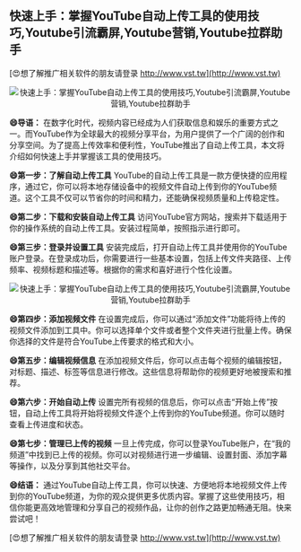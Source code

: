 ## **快速上手：掌握YouTube自动上传工具的使用技巧,Youtube引流霸屏,Youtube营销,Youtube拉群助手**

[😍想了解推广相关软件的朋友请登录 http://www.vst.tw](http://www.vst.tw)

 <center><img src="https://vst.tw/MP4/tuiguang/png/0.png" alt="快速上手：掌握YouTube自动上传工具的使用技巧,Youtube引流霸屏,Youtube营销,Youtube拉群助手"></center>

**😄导语：**
在数字化时代，视频内容已经成为人们获取信息和娱乐的重要方式之一。而YouTube作为全球最大的视频分享平台，为用户提供了一个广阔的创作和分享空间。为了提高上传效率和便利性，YouTube推出了自动上传工具，本文将介绍如何快速上手并掌握该工具的使用技巧。

**😄第一步：了解自动上传工具**
YouTube的自动上传工具是一款方便快捷的应用程序，通过它，你可以将本地存储设备中的视频文件自动上传到你的YouTube频道。这个工具不仅可以节省你的时间和精力，还能确保视频质量和上传稳定性。

**😄第二步：下载和安装自动上传工具**
访问YouTube官方网站，搜索并下载适用于你的操作系统的自动上传工具。安装过程简单，按照指示进行即可。

**😄第三步：登录并设置工具**
安装完成后，打开自动上传工具并使用你的YouTube账户登录。在登录成功后，你需要进行一些基本设置，包括上传文件夹路径、上传频率、视频标题和描述等。根据你的需求和喜好进行个性化设置。

 <center><img src="https://vst.tw/MP4/tuiguang/png/1.png" alt="快速上手：掌握YouTube自动上传工具的使用技巧,Youtube引流霸屏,Youtube营销,Youtube拉群助手"></center>

**😄第四步：添加视频文件**
在设置完成后，你可以通过“添加文件”功能将待上传的视频文件添加到工具中。你可以选择单个文件或者整个文件夹进行批量上传。确保你选择的文件是符合YouTube上传要求的格式和大小。

**😄第五步：编辑视频信息**
在添加视频文件后，你可以点击每个视频的编辑按钮，对标题、描述、标签等信息进行修改。这些信息将帮助你的视频更好地被搜索和推荐。

**😄第六步：开始自动上传**
设置完所有视频的信息后，你可以点击“开始上传”按钮，自动上传工具将开始将视频文件逐个上传到你的YouTube频道。你可以随时查看上传进度和状态。

**😄第七步：管理已上传的视频**
一旦上传完成，你可以登录YouTube账户，在“我的频道”中找到已上传的视频。你可以对视频进行进一步编辑、设置封面、添加字幕等操作，以及分享到其他社交平台。

**😄结语：**
通过YouTube自动上传工具，你可以快速、方便地将本地视频文件上传到你的YouTube频道，为你的观众提供更多优质内容。掌握了这些使用技巧，相信你能更高效地管理和分享自己的视频作品，让你的创作之路更加畅通无阻。快来尝试吧！

[😍想了解推广相关软件的朋友请登录 http://www.vst.tw](http://www.vst.tw)



